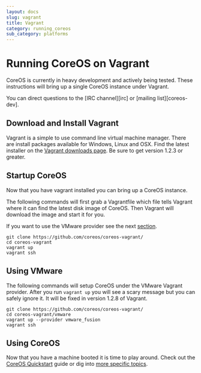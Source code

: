 ```yaml
---
layout: docs
slug: vagrant
title: Vagrant
category: running_coreos
sub_category: platforms
---
```


# Running CoreOS on Vagrant

CoreOS is currently in heavy development and actively being tested. These instructions will bring up a single CoreOS instance under Vagrant.

You can direct questions to the [IRC channel][irc] or [mailing list][coreos-dev].

## Download and Install Vagrant

Vagrant is a simple to use command line virtual machine manager. There are
install packages available for Windows, Linux and OSX. Find the latest
installer on the [Vagrant downloads page][vagrant]. Be sure to get
version 1.2.3 or greater.

[vagrant]: http://downloads.vagrantup.com/

## Startup CoreOS

Now that you have vagrant installed you can bring up a CoreOS instance.

The following commands will first grab a Vagrantfile which file tells
Vagrant where it can find the latest disk image of CoreOS. Then Vagrant
will download the image and start it for you.

If you want to use the VMware provider see the next [section][vmware].

[vmware]: #using-vmware

```
git clone https://github.com/coreos/coreos-vagrant/
cd coreos-vagrant
vagrant up
vagrant ssh
```

## Using VMware

The following commands will setup CoreOS under the VMware Vagrant provider. After
you run `vagrant up` you will see a scary message but you can safely ignore it.
It will be fixed in version 1.2.8 of Vagrant.

```
git clone https://github.com/coreos/coreos-vagrant/
cd coreos-vagrant/vmware
vagrant up --provider vmware_fusion
vagrant ssh
```

## Using CoreOS

Now that you have a machine booted it is time to play around.
Check out the [CoreOS Quickstart]({{site.url}}/docs/quickstart) guide or dig into [more specific topics]({{site.url}}/docs).
